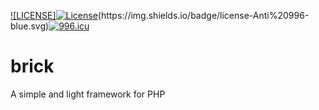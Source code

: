 [![LICENSE]<a href="https://packagist.org/packages/laravel/framework"><img src="https://poser.pugx.org/laravel/framework/license.svg" alt="License"></a>(https://img.shields.io/badge/license-Anti%20996-blue.svg)](https://github.com/996icu/996.ICU/blob/master/LICENSE)[![996.icu](https://img.shields.io/badge/link-996.icu-red.svg)](https://996.icu)
# brick
A simple and light framework for PHP
